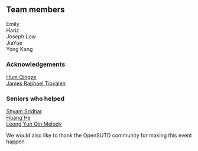 ## Team members
Emily <br />
Hariz <br />
Joseph Low <br />
JiaYue <br />
Yong Kang <br />

### Acknowledgements
[Hum Qingze](https://github.com/Fishbiscuit) <br />
[James Raphael Tiovalen](https://github.com/jamestiotio) <br />

### Seniors who helped
[Shyam Sridhar](https://github.com/SHSR2001) <br />
[Huang He](https://github.com/MarkHershey) <br />
[Leong Yun Qin Melody](https://github.com/caramelmelmel) <br />

We would also like to thank the OpenSUTD community for making this event happen


